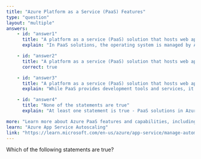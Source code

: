 ```yaml
---
title: "Azure Platform as a Service (PaaS) Features"
type: "question"
layout: "multiple"
answers:
    - id: "answer1"
      title: "A platform as a service (PaaS) solution that hosts web apps in Azure provides full control of the operating systems that host applications"
      explain: "In PaaS solutions, the operating system is managed by Azure. Users do not have full control over the operating systems as this is abstracted away to simplify application deployment and management."

    - id: "answer2"
      title: "A platform as a service (PaaS) solution that hosts web apps in Azure provides the ability to scale the platform automatically"
      correct: true

    - id: "answer3"
      title: "A platform as a service (PaaS) solution that hosts web apps in Azure provides professional development services to continuously add features to custom applications"
      explain: "While PaaS provides development tools and services, it does not include professional development services to continuously add features to custom applications. This is typically handled by your own development team or third-party contractors."

    - id: "answer4"
      title: "None of the statements are true"
      explain: "At least one statement is true - PaaS solutions in Azure do provide automatic scaling capabilities through features like Azure App Service autoscaling."

more: "Learn more about Azure PaaS features and capabilities, including automatic scaling options."
learn: "Azure App Service Autoscaling"
link: "https://learn.microsoft.com/en-us/azure/app-service/manage-automatic-scaling"
---
```

Which of the following statements are true?

